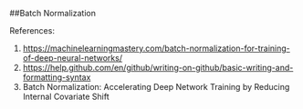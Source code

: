 ##Batch Normalization
<!---
Please write this in a jupyter notebook style like coursera, the technical stuff that cannot 
be implemented is shit. Find a way to link jupyter notebook with colab by code
--->

<!---
First Part: Grasp the concise concept of batch normalization
--->


<!---
Second Part: The problems batch normalization intended to solve 
--->

<!---
Third Part: user case in numpy algorithm 
--->



References:
1. https://machinelearningmastery.com/batch-normalization-for-training-of-deep-neural-networks/
2. https://help.github.com/en/github/writing-on-github/basic-writing-and-formatting-syntax
3. Batch Normalization: Accelerating Deep Network Training by Reducing Internal Covariate Shift


